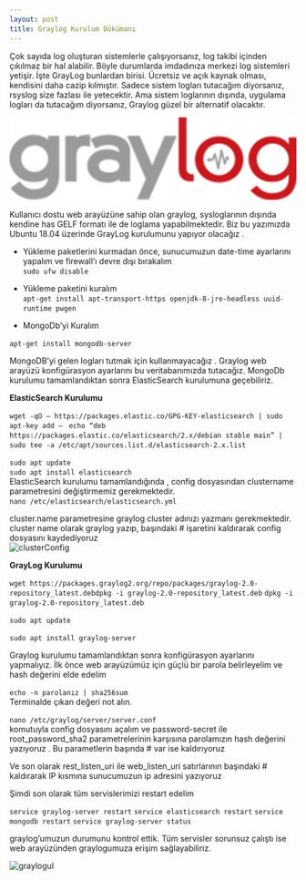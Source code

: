 ```yaml
---
layout: post
title: Graylog Kurulum Dökümanı
---
```


   Çok sayıda log oluşturan sistemlerle çalışıyorsanız, log takibi içinden çıkılmaz bir hal alabilir. Böyle durumlarda imdadınıza merkezi log sistemleri yetişir. İşte GrayLog  bunlardan birisi. Ücretsiz ve açık kaynak olması, kendisini daha cazip kılmıştır. Sadece sistem logları tutacağım diyorsanız, rsyslog size fazlası ile yetecektir. Ama sistem loglarının dışında, uygulama logları da tutacağım diyorsanız, Graylog güzel bir alternatif olacaktır.

![graylog_logo](/images/graylog.png)

Kullanıcı dostu web arayüzüne sahip olan graylog, sysloglarının dışında kendine has GELF formatı ile de loglama yapabilmektedir. Biz bu yazımızda Ubuntu 18.04 üzerinde GrayLog kurulumunu yapıyor olacağız .

* Yükleme paketlerini kurmadan önce, sunucumuzun date-time ayarlarını yapalım ve firewall’ı devre dışı bırakalım         
```sudo ufw disable```        
* Yükleme paketini kuralım        
```apt-get install apt-transport-https openjdk-8-jre-headless uuid-runtime pwgen ```

* MongoDb’yi Kuralım        

```apt-get install mongodb-server```

MongoDB’yi gelen logları tutmak için kullanmayacağız . Graylog web arayüzü konfigürasyon ayarlarını bu veritabanımızda tutacağız. MongoDb kurulumu tamamlandıktan sonra ElasticSearch kurulumuna geçebiliriz.

**ElasticSearch Kurulumu**

```wget -qO — https://packages.elastic.co/GPG-KEY-elasticsearch | sudo apt-key add – ```
```echo “deb https://packages.elastic.co/elasticsearch/2.x/debian stable main” | sudo tee -a /etc/apt/sources.list.d/elasticsearch-2.x.list```                

```sudo apt update```                
```sudo apt install elasticsearch```                
ElasticSearch kurulumu tamamlandığında , config dosyasından clustername parametresini değiştirmemiz gerekmektedir.                        
```nano /etc/elasticsearch/elasticsearch.yml```         


cluster.name parametresine graylog cluster adınızı yazmanı gerekmektedir. cluster name olarak graylog yazıp, başındaki # işaretini kaldırarak config dosyasını kaydediyoruz         
![clusterConfig](/images/cluster.png)        

**GrayLog Kurulumu**        

```wget https://packages.graylog2.org/repo/packages/graylog-2.0-repository_latest.debdpkg -i graylog-2.0-repository_latest.deb```
```dpkg -i graylog-2.0-repository_latest.deb```

```sudo apt update``` 

```sudo apt install graylog-server```                

Graylog kurulumu tamamlandıktan sonra konfigürasyon ayarlarını yapmalıyız. İlk önce web arayüzümüz için güçlü bir parola belirleyelim ve hash değerini elde edelim         

```echo -n parolanız | sha256sum```         
Terminalde çıkan değeri not alın.

```nano /etc/graylog/server/server.conf```        
komutuyla config dosyasını açalım ve password-secret ile root_password_sha2 parametrelerinin karşısına parolamızın hash değerini yazıyoruz . Bu parametlerin başında # var ise kaldırıyoruz

Ve son olarak rest_listen_uri ile web_listen_uri satırlarının başındaki # kaldırarak IP kısmına sunucumuzun ip adresini yazıyoruz

Şimdi son olarak tüm servislerimizi restart edelim

```service graylog-server restart```
```service elasticsearch restart```
```service mongodb restart```
```service graylog-server status```

graylog’umuzun durumunu kontrol ettik. Tüm servisler sorunsuz çalıştı ise web arayüzünden graylogumuza erişim sağlayabiliriz.

![grayloguI](/images/graylogUI.png)

